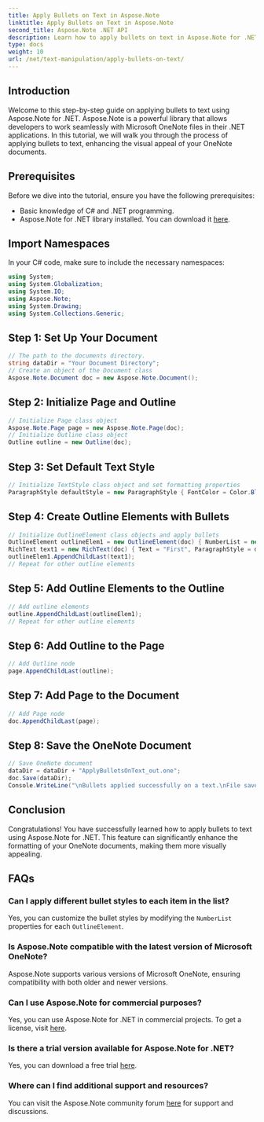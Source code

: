```yaml
---
title: Apply Bullets on Text in Aspose.Note
linktitle: Apply Bullets on Text in Aspose.Note
second_title: Aspose.Note .NET API
description: Learn how to apply bullets on text in Aspose.Note for .NET to enhance your OneNote documents. Follow this step-by-step guide for effective formatting.
type: docs
weight: 10
url: /net/text-manipulation/apply-bullets-on-text/
---
```

## Introduction
Welcome to this step-by-step guide on applying bullets to text using Aspose.Note for .NET. Aspose.Note is a powerful library that allows developers to work seamlessly with Microsoft OneNote files in their .NET applications. In this tutorial, we will walk you through the process of applying bullets to text, enhancing the visual appeal of your OneNote documents.
## Prerequisites
Before we dive into the tutorial, ensure you have the following prerequisites:
- Basic knowledge of C# and .NET programming.
- Aspose.Note for .NET library installed. You can download it [here](https://releases.aspose.com/note/net/).
## Import Namespaces
In your C# code, make sure to include the necessary namespaces:
```csharp
using System;
using System.Globalization;
using System.IO;
using Aspose.Note;
using System.Drawing;
using System.Collections.Generic;
```
## Step 1: Set Up Your Document
```csharp
// The path to the documents directory.
string dataDir = "Your Document Directory";
// Create an object of the Document class
Aspose.Note.Document doc = new Aspose.Note.Document();
```
## Step 2: Initialize Page and Outline
```csharp
// Initialize Page class object
Aspose.Note.Page page = new Aspose.Note.Page(doc);
// Initialize Outline class object
Outline outline = new Outline(doc);
```
## Step 3: Set Default Text Style
```csharp
// Initialize TextStyle class object and set formatting properties
ParagraphStyle defaultStyle = new ParagraphStyle { FontColor = Color.Black, FontName = "Arial", FontSize = 10 };
```
## Step 4: Create Outline Elements with Bullets
```csharp
// Initialize OutlineElement class objects and apply bullets
OutlineElement outlineElem1 = new OutlineElement(doc) { NumberList = new NumberList("*", "Arial", 10) };
RichText text1 = new RichText(doc) { Text = "First", ParagraphStyle = defaultStyle };
outlineElem1.AppendChildLast(text1);
// Repeat for other outline elements
```
## Step 5: Add Outline Elements to the Outline
```csharp
// Add outline elements
outline.AppendChildLast(outlineElem1);
// Repeat for other outline elements
```
## Step 6: Add Outline to the Page
```csharp
// Add Outline node
page.AppendChildLast(outline);
```
## Step 7: Add Page to the Document
```csharp
// Add Page node
doc.AppendChildLast(page);
```
## Step 8: Save the OneNote Document
```csharp
// Save OneNote document
dataDir = dataDir + "ApplyBulletsOnText_out.one"; 
doc.Save(dataDir);
Console.WriteLine("\nBullets applied successfully on a text.\nFile saved at " + dataDir); 
```
## Conclusion
Congratulations! You have successfully learned how to apply bullets to text using Aspose.Note for .NET. This feature can significantly enhance the formatting of your OneNote documents, making them more visually appealing.
## FAQs
### Can I apply different bullet styles to each item in the list?
Yes, you can customize the bullet styles by modifying the `NumberList` properties for each `OutlineElement`.
### Is Aspose.Note compatible with the latest version of Microsoft OneNote?
Aspose.Note supports various versions of Microsoft OneNote, ensuring compatibility with both older and newer versions.
### Can I use Aspose.Note for commercial purposes?
Yes, you can use Aspose.Note for .NET in commercial projects. To get a license, visit [here](https://purchase.aspose.com/buy).
### Is there a trial version available for Aspose.Note for .NET?
Yes, you can download a free trial [here](https://releases.aspose.com/).
### Where can I find additional support and resources?
You can visit the Aspose.Note community forum [here](https://forum.aspose.com/c/note/28) for support and discussions.
